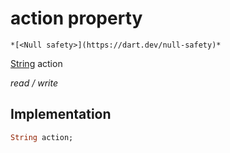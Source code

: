 


# action property




    *[<Null safety>](https://dart.dev/null-safety)*


[String](https://api.flutter.dev/flutter/dart-core/String-class.html) action
  
_read / write_






## Implementation

```dart
String action;


```







